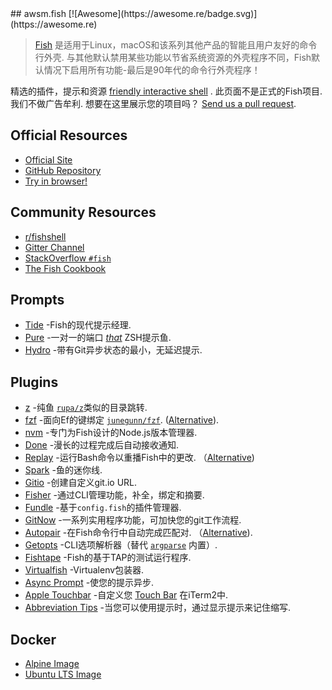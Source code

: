 <div class="github-widget" data-repo="jorgebucaran/awesome-fish"></div>
<script async src="https://pagead2.googlesyndication.com/pagead/js/adsbygoogle.js"></script><ins class="adsbygoogle" style="display:block" data-ad-client="ca-pub-6890694312814945" data-ad-slot="5473692530" data-ad-format="auto"  data-full-width-responsive="true"></ins><script>(adsbygoogle = window.adsbygoogle || []).push({});</script>
## awsm.fish [![Awesome](https://awesome.re/badge.svg)](https://awesome.re)

> [Fish](https://fishshell.com/) 是适用于Linux，macOS和该系列其他产品的智能且用户友好的命令行外壳. 与其他默认禁用某些功能以节省系统资源的外壳程序不同，Fish默认情况下启用所有功能-最后是90年代的命令行外壳程序！

精选的插件，提示和资源 [friendly interactive shell](https://fishshell.com) . 此页面不是正式的Fish项目. 我们不做广告牟利. 想要在这里展示您的项目吗？ [Send us a pull request](https://github.com/jorgebucaran/awesome-fish/fork).

## Official Resources

- [Official Site](https://fishshell.com)
- [GitHub Repository](https://github.com/fish-shell/fish-shell)
- [Try in browser!](https://rootnroll.com/d/fish-shell/) 

## Community Resources

- [r/fishshell](https://www.reddit.com/r/fishshell)
- [Gitter Channel](https://gitter.im/fish-shell/fish-shell)
- [StackOverflow `#fish`](https://stackoverflow.com/questions/tagged/fish)
- [The Fish Cookbook](https://github.com/jorgebucaran/cookbook.fish) 

## Prompts

- [Tide](https://github.com/IlanCosman/tide) -Fish的现代提示经理.
- [Pure](https://github.com/rafaelrinaldi/pure) -一对一的端口 [_that_](https://github.com/sindresorhus/pure) ZSH提示鱼.
- [Hydro](https://github.com/jorgebucaran/hydro) -带有Git异步状态的最小，无延迟提示.

## Plugins

- [z](https://github.com/jethrokuan/z) -纯鱼 [`rupa/z`](https://github.com/rupa/z)类似的目录跳转.
- [fzf](https://github.com/PatrickF1/fzf.fish) -面向Ef的键绑定 [`junegunn/fzf`](https://github.com/junegunn/fzf). ([Alternative](https://github.com/jethrokuan/fzf)).
- [nvm](https://github.com/jorgebucaran/nvm.fish) -专门为Fish设计的Node.js版本管理器.
- [Done](https://github.com/franciscolourenco/done) -漫长的过程完成后自动接收通知.
- [Replay](https://github.com/jorgebucaran/replay.fish)  -运行Bash命令以重播Fish中的更改.  （[Alternative](https://github.com/edc/bass))
- [Spark](https://github.com/jorgebucaran/spark.fish) -鱼的迷你线.
- [Gitio](https://github.com/jorgebucaran/gitio.fish) -创建自定义git.io URL.
- [Fisher](https://github.com/jorgebucaran/fisher) -通过CLI管理功能，补全，绑定和摘要.
- [Fundle](https://github.com/danhper/fundle) -基于`config.fish`的插件管理器.
- [GitNow](https://github.com/joseluisq/gitnow) -一系列实用程序功能，可加快您的git工作流程.
- [Autopair](https://github.com/jorgebucaran/autopair.fish)  -在Fish命令行中自动完成匹配对.  （[Alternative](https://github.com/laughedelic/pisces)).
- [Getopts](https://github.com/jorgebucaran/getopts.fish) -CLI选项解析器（替代 [`argparse`](https://fishshell.com/docs/current/cmds/argparse.html) 内置）.
- [Fishtape](https://github.com/jorgebucaran/fishtape) -Fish的基于TAP的测试运行程序.
- [Virtualfish](https://github.com/adambrenecki/virtualfish) -Virtualenv包装器.
- [Async Prompt](https://github.com/acomagu/fish-async-prompt) -使您的提示异步.
- [Apple Touchbar](https://github.com/rodrigobdz/fish-apple-touchbar) -自定义您 [Touch Bar](https://developer.apple.com/design/human-interface-guidelines/macos/touch-bar/touch-bar-overview) 在iTerm2中.
- [Abbreviation Tips](https://github.com/Gazorby/fish-abbreviation-tips) -当您可以使用提示时，通过显示提示来记住缩写.

## Docker

- [Alpine Image](https://hub.docker.com/r/andreiborisov/fish)
- [Ubuntu LTS Image](https://hub.docker.com/r/dideler/fish-shell)
